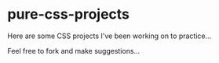# pure-css-projects
Here are some CSS projects I've been working on to practice...

Feel free to fork and make suggestions...
